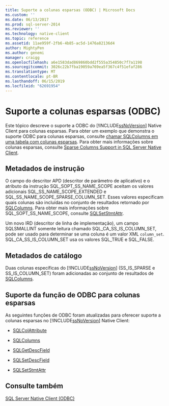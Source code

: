 ```yaml
---
title: Suporte a colunas esparsas (ODBC) | Microsoft Docs
ms.custom: ''
ms.date: 06/13/2017
ms.prod: sql-server-2014
ms.reviewer: ''
ms.technology: native-client
ms.topic: reference
ms.assetid: 11ae959f-2fb6-4b85-ac5d-1476a82136d4
author: MightyPen
ms.author: genemi
manager: craigg
ms.openlocfilehash: a6e1583dad869860bdd2f555a354850c7f7a1198
ms.sourcegitcommit: 3026c22b7fba19059a769ea5f367c4f51efaf286
ms.translationtype: MT
ms.contentlocale: pt-BR
ms.lasthandoff: 06/15/2019
ms.locfileid: "62691954"
---
```

# <a name="sparse-columns-support-odbc"></a>Suporte a colunas esparsas (ODBC)
  Este tópico descreve o suporte a ODBC do [!INCLUDE[ssNoVersion](../../../includes/ssnoversion-md.md)] Native Client para colunas esparsas. Para obter um exemplo que demonstra o suporte ODBC para colunas esparsas, consulte [chamar SQLColumns em uma tabela com colunas esparsas](../../native-client-odbc-how-to/call-sqlcolumns-on-a-table-with-sparse-columns.md). Para obter mais informações sobre colunas esparsas, consulte [Sparse Columns Support in SQL Server Native Client](../features/sparse-columns-support-in-sql-server-native-client.md).  
  
## <a name="statement-metadata"></a>Metadados de instrução  
 O campo do descritor APD (descritor de parâmetro de aplicativo) e o atributo da instrução SQL_SOPT_SS_NAME_SCOPE aceitam os valores adicionais SQL_SS_NAME_SCOPE_EXTENDED e SQL_SS_NAME_SCOPE_SPARSE_COLUMN_SET. Esses valores especificam quais colunas são incluídas no conjunto de resultados retornado por [SQLColumns](../../native-client-odbc-api/sqlcolumns.md). Para obter mais informações sobre SQL_SOPT_SS_NAME_SCOPE, consulte [SQLSetStmtAttr](../../native-client-odbc-api/sqlsetstmtattr.md).  
  
 Um novo IRD (descritor de linha de implementação), um campo SQLSMALLINT somente leitura chamado SQL_CA_SS_IS_COLUMN_SET, pode ser usado para determinar se uma coluna é um valor XML `column_set`. SQL_CA_SS_IS_COLUMN_SET usa os valores SQL_TRUE e SQL_FALSE.  
  
## <a name="catalog-metadata"></a>Metadados de catálogo  
 Duas colunas específicas do [!INCLUDE[ssNoVersion](../../../includes/ssnoversion-md.md)] (SS_IS_SPARSE e SS_IS_COLUMN_SET) foram adicionadas ao conjunto de resultados de [SQLColumns](../../native-client-odbc-api/sqlcolumns.md).  
  
## <a name="odbc-function-support-for-sparse-columns"></a>Suporte da função de ODBC para colunas esparsas  
 As seguintes funções de ODBC foram atualizadas para oferecer suporte a colunas esparsas no [!INCLUDE[ssNoVersion](../../../includes/ssnoversion-md.md)] Native Client:  
  
-   [SQLColAttribute](../../native-client-odbc-api/sqlcolattribute.md)  
  
-   [SQLColumns](../../native-client-odbc-api/sqlcolumns.md)  
  
-   [SQLGetDescField](../../native-client-odbc-api/sqlgetdescfield.md)  
  
-   [SQLSetDescField](../../native-client-odbc-api/sqlsetdescfield.md)  
  
-   [SQLSetStmtAttr](../../native-client-odbc-api/sqlsetstmtattr.md)  
  
## <a name="see-also"></a>Consulte também  
 [SQL Server Native Client &#40;ODBC&#41;](sql-server-native-client-odbc.md)  
  
  
